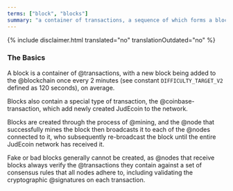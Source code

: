 ```yaml
---
terms: ["block", "blocks"]
summary: "a container of transactions, a sequence of which forms a blockchain"
---
```


{% include disclaimer.html translated="no" translationOutdated="no" %}
### The Basics

A block is a container of @transactions, with a new block being added to the @blockchain once every 2 minutes (see constant `DIFFICULTY_TARGET_V2` defined as 120 seconds), on average.

Blocks also contain a special type of transaction, the @coinbase-transaction, which add newly created JudEcoin to the network.

Blocks are created through the process of @mining, and the @node that successfully mines the block then broadcasts it to each of the @nodes connected to it, who subsequently re-broadcast the block until the entire JudEcoin network has received it.

Fake or bad blocks generally cannot be created, as @nodes that receive blocks always verify the @transactions they contain against a set of consensus rules that all nodes adhere to, including validating the cryptographic @signatures on each transaction.

